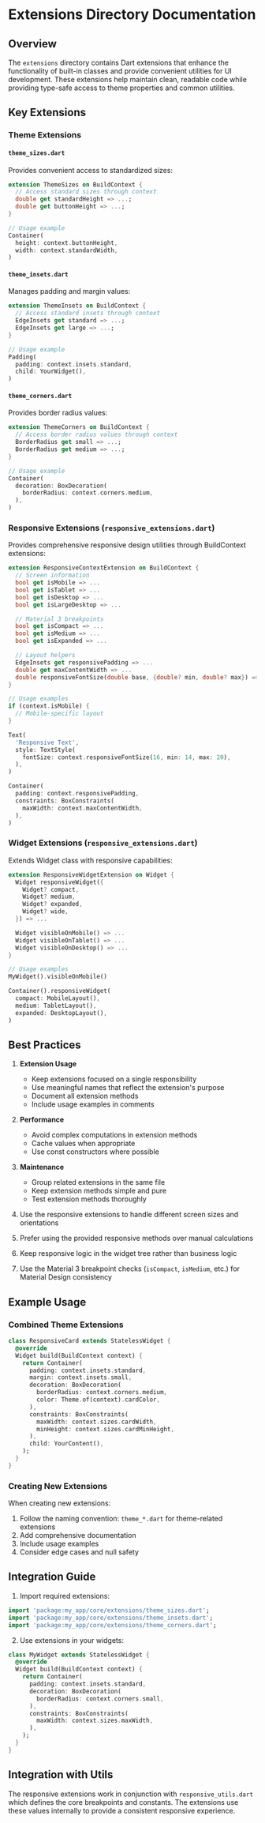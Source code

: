 # Extensions Directory Documentation

## Overview

The `extensions` directory contains Dart extensions that enhance the functionality of built-in classes and provide convenient utilities for UI development. These extensions help maintain clean, readable code while providing type-safe access to theme properties and common utilities.

## Key Extensions

### Theme Extensions

#### `theme_sizes.dart`
Provides convenient access to standardized sizes:
```dart
extension ThemeSizes on BuildContext {
  // Access standard sizes through context
  double get standardHeight => ...;
  double get buttonHeight => ...;
}

// Usage example
Container(
  height: context.buttonHeight,
  width: context.standardWidth,
)
```

#### `theme_insets.dart`
Manages padding and margin values:
```dart
extension ThemeInsets on BuildContext {
  // Access standard insets through context
  EdgeInsets get standard => ...;
  EdgeInsets get large => ...;
}

// Usage example
Padding(
  padding: context.insets.standard,
  child: YourWidget(),
)
```

#### `theme_corners.dart`
Provides border radius values:
```dart
extension ThemeCorners on BuildContext {
  // Access border radius values through context
  BorderRadius get small => ...;
  BorderRadius get medium => ...;
}

// Usage example
Container(
  decoration: BoxDecoration(
    borderRadius: context.corners.medium,
  ),
)
```

### Responsive Extensions (`responsive_extensions.dart`)

Provides comprehensive responsive design utilities through BuildContext extensions:

```dart
extension ResponsiveContextExtension on BuildContext {
  // Screen information
  bool get isMobile => ...
  bool get isTablet => ...
  bool get isDesktop => ...
  bool get isLargeDesktop => ...

  // Material 3 breakpoints
  bool get isCompact => ...
  bool get isMedium => ...
  bool get isExpanded => ...

  // Layout helpers
  EdgeInsets get responsivePadding => ...
  double get maxContentWidth => ...
  double responsiveFontSize(double base, {double? min, double? max}) => ...
}

// Usage examples
if (context.isMobile) {
  // Mobile-specific layout
}

Text(
  'Responsive Text',
  style: TextStyle(
    fontSize: context.responsiveFontSize(16, min: 14, max: 20),
  ),
)

Container(
  padding: context.responsivePadding,
  constraints: BoxConstraints(
    maxWidth: context.maxContentWidth,
  ),
)
```

### Widget Extensions (`responsive_extensions.dart`)

Extends Widget class with responsive capabilities:

```dart
extension ResponsiveWidgetExtension on Widget {
  Widget responsiveWidget({
    Widget? compact,
    Widget? medium,
    Widget? expanded,
    Widget? wide,
  }) => ...

  Widget visibleOnMobile() => ...
  Widget visibleOnTablet() => ...
  Widget visibleOnDesktop() => ...
}

// Usage examples
MyWidget().visibleOnMobile()

Container().responsiveWidget(
  compact: MobileLayout(),
  medium: TabletLayout(),
  expanded: DesktopLayout(),
)
```

## Best Practices

1. **Extension Usage**
   - Keep extensions focused on a single responsibility
   - Use meaningful names that reflect the extension's purpose
   - Document all extension methods
   - Include usage examples in comments

2. **Performance**
   - Avoid complex computations in extension methods
   - Cache values when appropriate
   - Use const constructors where possible

3. **Maintenance**
   - Group related extensions in the same file
   - Keep extension methods simple and pure
   - Test extension methods thoroughly

4. Use the responsive extensions to handle different screen sizes and orientations
5. Prefer using the provided responsive methods over manual calculations
6. Keep responsive logic in the widget tree rather than business logic
7. Use the Material 3 breakpoint checks (`isCompact`, `isMedium`, etc.) for Material Design consistency

## Example Usage

### Combined Theme Extensions

```dart
class ResponsiveCard extends StatelessWidget {
  @override
  Widget build(BuildContext context) {
    return Container(
      padding: context.insets.standard,
      margin: context.insets.small,
      decoration: BoxDecoration(
        borderRadius: context.corners.medium,
        color: Theme.of(context).cardColor,
      ),
      constraints: BoxConstraints(
        maxWidth: context.sizes.cardWidth,
        minHeight: context.sizes.cardMinHeight,
      ),
      child: YourContent(),
    );
  }
}
```

### Creating New Extensions

When creating new extensions:
1. Follow the naming convention: `theme_*.dart` for theme-related extensions
2. Add comprehensive documentation
3. Include usage examples
4. Consider edge cases and null safety

## Integration Guide

1. Import required extensions:
```dart
import 'package:my_app/core/extensions/theme_sizes.dart';
import 'package:my_app/core/extensions/theme_insets.dart';
import 'package:my_app/core/extensions/theme_corners.dart';
```

2. Use extensions in your widgets:
```dart
class MyWidget extends StatelessWidget {
  @override
  Widget build(BuildContext context) {
    return Container(
      padding: context.insets.standard,
      decoration: BoxDecoration(
        borderRadius: context.corners.small,
      ),
      constraints: BoxConstraints(
        maxWidth: context.sizes.maxWidth,
      ),
    );
  }
}
```

## Integration with Utils

The responsive extensions work in conjunction with `responsive_utils.dart` which defines the core breakpoints and constants. The extensions use these values internally to provide a consistent responsive experience.
